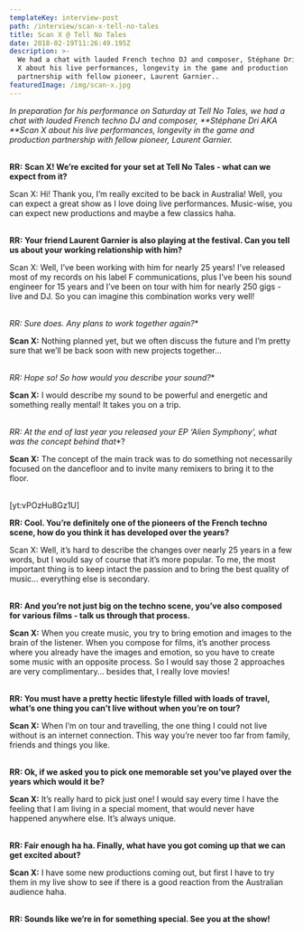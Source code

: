 ```yaml
---
templateKey: interview-post
path: /interview/scan-x-tell-no-tales
title: Scan X @ Tell No Tales
date: 2018-02-19T11:26:49.195Z
description: >-
  We had a chat with lauded French techno DJ and composer, Stéphane Dri AKA Scan
  X about his live performances, longevity in the game and production
  partnership with fellow pioneer, Laurent Garnier..
featuredImage: /img/scan-x.jpg
---
```

_In preparation for his performance on Saturday at _Tell No Tales_, we had a chat with lauded French techno DJ and composer, **Stéphane Dri AKA **_Scan X_ about his live performances, longevity in the game and production partnership with fellow pioneer, Laurent Garnier._
<br><br>

**RR:** **Scan X! We’re excited for your set at Tell No Tales - what can we expect from it?**

Scan X: Hi! Thank you, I’m really excited to be back in Australia! Well, you can expect a great show as I love doing live performances. Music-wise, you can expect new productions and maybe a few classics haha.
<br><br>

**RR:** **Your friend Laurent Garnier is also playing at the festival. Can you tell us about your working relationship with him?**

Scan X: Well, I’ve been working with him for nearly 25 years! I’ve released most of my records on his label F communications, plus I’ve been his sound engineer for 15 years and I’ve been on tour with him for nearly 250 gigs - live and DJ. So you can imagine this combination works very well!
<br><br>

**RR:* Sure does. Any plans to work together again?**

**Scan X:** Nothing planned yet, but we often discuss the future and I’m pretty sure that we’ll be back soon with new projects together...
<br><br>

**RR:* Hope so! So how would you describe your sound?**

**Scan X:** I would describe my sound to be powerful and energetic and something really mental! It takes you on a trip.
<br><br>

**RR:* At the end of last year you released your EP ‘Alien Symphony’, what was the concept behind that**?

**Scan X:** The concept of the main track was to do something not necessarily focused on the dancefloor and to invite many remixers to bring it to the floor.
<br><br>

\[yt:vPOzHu8Gz1U]

**RR: Cool. You’re definitely one of the pioneers of the French techno scene, how do you think it has developed over the years?**

Scan X: Well, it’s hard to describe the changes over nearly 25 years in a few words, but I would say of course that it’s more popular. To me, the most important thing is to keep intact the passion and to bring the best quality of music... everything else is secondary.
<br><br>

**RR: And you’re not just big on the techno scene, you’ve also composed for various films - talk us through that process.**

**Scan X:** When you create music, you try to bring emotion and images to the brain of the listener. When you compose for films, it’s another process where you already have the images and emotion, so you have to create some music with an opposite process. So I would say those 2 approaches are very complimentary... besides that, I really love movies!
<br><br>

**RR: You must have a pretty hectic lifestyle filled with loads of travel, what’s one thing you can’t live without when you’re on tour?**

**Scan X:** When I’m on tour and travelling, the one thing I could not live without is an internet connection. This way you’re never too far from family, friends and things you like.
<br><br>

**RR: Ok, if we asked you to pick one memorable set you’ve played over the years which would it be?**

**Scan X:** It’s really hard to pick just one! I would say every time I have the feeling that I am living in a special moment, that would never have happened anywhere else. It’s always unique.
<br><br>

**RR: Fair enough ha ha. Finally, what have you got coming up that we can get excited about?**

**Scan X:** I have some new productions coming out, but first I have to try them in my live show to see if there is a good reaction from the Australian audience haha.
<br><br>

**RR: Sounds like we’re in for something special. See you at the show!**
